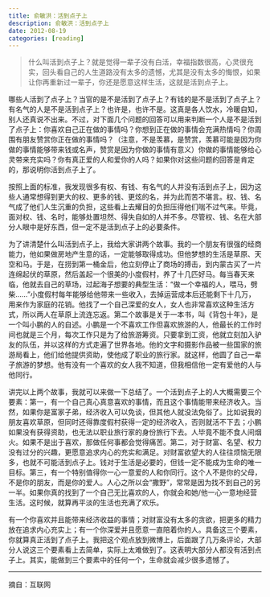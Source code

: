 ```yaml
---
title: 俞敏洪：活到点子上
description: 俞敏洪：活到点子上
date: 2012-08-19
categories: [reading]
---
```


> 什么叫活到点子上？就是觉得一辈子没有白活，幸福指数很高，心灵很充实，回头看自己的人生道路没有太多的遗憾，尤其是没有太多的悔恨，如果让你再重新过一辈子，你还是愿意这样生活，这就是活到点子上。

哪些人活到了点子上？当官的是不是活到了点子上？有钱的是不是活到了点子上？有名气的人是不是活到点子上？也许是，也许不是。这真是各人饮水，冷暖自知，别人还真说不出来。不过，对下面几个问题的回答可以用来判断一个人是不是活到了点子上：你喜欢自己正在做的事情吗？你想到正在做的事情会充满热情吗？你周围有朋友赞赏你正在做的事情吗？（注意，不是羡慕，是赞赏，羡慕可能是因为你做的事情能够带来钱或名声，赞赏是因为你做的事情有意义）你做的事情能够给心灵带来充实吗？你有真正爱的人和爱你的人吗？如果你对这些问题的回答是肯定的，那说明你活到点子上了。

按照上面的标准，我发现很多有权、有钱、有名气的人并没有活到点子上，因为这些人通常想得到更大的权、更多的钱、更炫的名，并为此而苦不堪言。权、钱、名气成了他们人生沉重的负担，这些看上去耀目的负担压得他们喘不过气来。毕竟，面对权、钱、名时，能够处置坦然、得失自如的人并不多。尽管权、钱、名在大部分人眼中是好东西，但一定不是活到点子上的必要条件。

为了讲清楚什么叫活到点子上，我给大家讲两个故事。我的一个朋友有很强的经商能力，他如果做房地产生意的话，一定能够取得成功。但他梦想的生活是草原、天空和马。于是，在捞到第一桶金后，他立刻停止了商场的搏击，到内蒙古买了一片连绵起伏的草原，然后盖起一个很美的小度假村，养了十几匹好马。每当春天来临，他就去自己的草场，过起海子想要的典型生活：“做一个幸福的人，喂马，劈柴……”小度假村每年能够给他带来一些收入，去掉运营成本后还能剩下十几万，用来作为家庭的花销。他找了一个自己深爱的女人，女人也非常喜欢这种生活方式，所以两人在草原上流连忘返。第二个故事是关于一本书，叫《背包十年》，是一个叫小鹏的人的自述。小鹏是一个不喜欢工作但喜欢旅游的人，他最长的工作时间也就是三个月，每次工作只是为了给旅游筹资。只要拿到工资，他就立刻加入驴友的队伍，并以这样的方式走遍了世界各地。他的文字和摄影作品被一些国家的旅游局看上，他们给他提供资助，使他成了职业的旅行家。就这样，他圆了自己一辈子旅游的梦想。他有没有一个喜欢的女人我不知道，但我相信他一定有爱他的人与他同行。

讲完以上两个故事，我就可以来做一下总结了。一个活到点子上的人大概需要三个要素：第一，有一个自己真心真意喜欢的事情，而且这个事情能带来经济收入。当然，如果你是富家子弟，经济收入可以免谈，但其他人就没法免俗了。比如说我的朋友喜欢草原，但同时还得靠度假村获得一定的经济收入，否则就活不下去；小鹏如果没有获得资助，也无法以职业旅行家的身份旅行下去。人毕竟不能不食人间烟火。如果不是出于喜欢，那做任何事都会觉得痛苦。第二，对于财富、名望、权力没有过分的兴趣，更愿意追求内心的充实和满足。对财富欲望大的人往往烦恼无限多，也就不可能活到点子上。钱对于生活是必要的，但钱一定不能成为生命的唯一目标。第三，有一个特别值得你一心一意爱的人和你同行。这个人不是你的父母，不是你的朋友，而是你的爱人。人心之所以会“撒野”，常常是因为找不到自己的另一半。如果你真的找到了一个自己无比喜欢的人，你就会和她/他一心一意地经营生活。这时候，就算再平淡的生活也充满了欢乐。

有一个你喜欢并且能带来经济收益的事情；对财富没有太多的贪欲，把更多的精力放在追求内心充实上；有一个你深爱并且愿意一直陪着你的人。具备这三个要素，你就算真正活到了点子上。我把这个观点放到微博上，后面跟了几万条评论，大部分人说这三个要素看上去简单，实际上太难做到了。这表明大部分人都没有活到点子上。其实，能做到三个要素中的任何一个，生命就会减少很多遗憾了。

---

摘自：互联网
